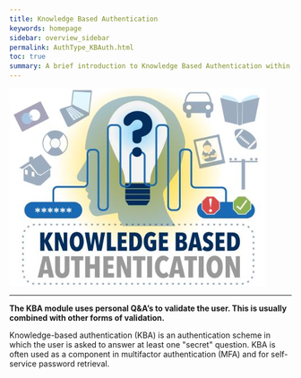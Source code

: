 ```yaml
---
title: Knowledge Based Authentication
keywords: homepage
sidebar: overview_sidebar
permalink: AuthType_KBAuth.html
toc: true
summary: A brief introduction to Knowledge Based Authentication within NHS Digital's Care Access Service.
---
```


![Knowledge based authentication](images/KBAuthentication.jpg)

---

**The KBA module uses personal Q&A’s to validate the user. This is usually combined with other forms of validation.**


Knowledge-based authentication (KBA) is an authentication scheme in which the user is asked to answer at least one "secret" question. KBA is often used as a component in multifactor authentication (MFA) and for self-service password retrieval.